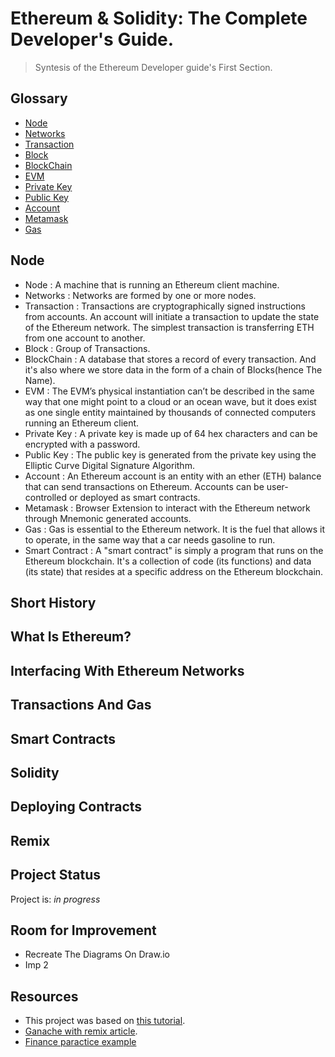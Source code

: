 # Ethereum & Solidity: The Complete Developer's Guide.
> Syntesis of the Ethereum Developer guide's First Section.

## Glossary
* [Node](#node)
* [Networks](#networks)
* [Transaction](#transaction)
* [Block](block)
* [BlockChain](#blockChain)
* [EVM](#EVM)
* [Private Key](#private-key)
* [Public Key](#public-key)
* [Account](#account)
* [Metamask](#project-status)
* [Gas](#resources)


## Node

- Node : A machine that is running an Ethereum client machine.
- Networks : Networks are formed by one or more nodes.
- Transaction : Transactions are cryptographically signed instructions from accounts. An account will initiate a transaction to update the state of the Ethereum network. The simplest transaction is transferring ETH from one account to another.
- Block : Group of Transactions. 
- BlockChain : A database that stores a record of every transaction. And it's also where we store data in the form of a chain of Blocks(hence The Name).
- EVM : The EVM’s physical instantiation can’t be described in the same way that one might point to a cloud or an ocean wave, but it does exist as one single entity maintained by thousands of connected computers running an Ethereum client.
- Private Key : A private key is made up of 64 hex characters and can be encrypted with a password.
- Public Key : The public key is generated from the private key using the Elliptic Curve Digital Signature Algorithm.
- Account : An Ethereum account is an entity with an ether (ETH) balance that can send transactions on Ethereum. Accounts can be user-controlled or deployed as smart contracts.
- Metamask : Browser Extension to interact with the Ethereum network through Mnemonic generated accounts.
- Gas : Gas is essential to the Ethereum network. It is the fuel that allows it to operate, in the same way that a car needs gasoline to run.
- Smart Contract : A "smart contract" is simply a program that runs on the Ethereum blockchain. It's a collection of code (its functions) and data (its state) that resides at a specific address on the Ethereum blockchain.


## Short History


## What Is Ethereum?


## Interfacing With Ethereum Networks

## Transactions And Gas


## Smart Contracts 


## Solidity 


## Deploying Contracts


## Remix


## Project Status
Project is: _in progress_ 

## Room for Improvement

- Recreate The Diagrams On Draw.io
- Imp 2

## Resources
- This project was based on [this tutorial](https://www.udemy.com/course/ethereum-and-solidity-the-complete-developers-guide/).
- [Ganache with remix article](https://medium.com/@kacharlabhargav21/using-ganache-with-remix-and-metamask-446fe5748ccf).
- [Finance paractice example](https://github.com/vmieres/Smart-contracts-with-Solidity)


